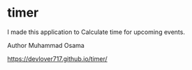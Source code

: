 # timer

I made this application to Calculate time for upcoming events.

Author Muhammad Osama

https://devlover717.github.io/timer/